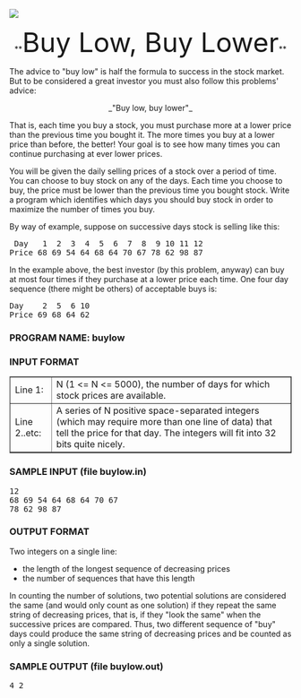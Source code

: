 ![](http://train.usaco.org/usaco/cow1.jpg)

<center>**<font size="7">Buy Low, Buy Lower</font>**  
</center>

The advice to "buy low" is half the formula to success in the stock market. But to be considered a great investor you must also follow this problems' advice:

<center>_"Buy low, buy lower"_</center>

That is, each time you buy a stock, you must purchase more at a lower price than the previous time you bought it. The more times you buy at a lower price than before, the better! Your goal is to see how many times you can continue purchasing at ever lower prices.

You will be given the daily selling prices of a stock over a period of time. You can choose to buy stock on any of the days. Each time you choose to buy, the price must be lower than the previous time you bought stock. Write a program which identifies which days you should buy stock in order to maximize the number of times you buy.

By way of example, suppose on successive days stock is selling like this:

<pre> Day   1  2  3  4  5  6  7  8  9 10 11 12
Price 68 69 54 64 68 64 70 67 78 62 98 87
</pre>

In the example above, the best investor (by this problem, anyway) can buy at most four times if they purchase at a lower price each time. One four day sequence (there might be others) of acceptable buys is:

<pre>Day    2  5  6 10
Price 69 68 64 62
</pre>

### PROGRAM NAME: buylow

### INPUT FORMAT

<table border="1">

<tbody>

<tr>

<td>Line 1:</td>

<td>N (1 <= N <= 5000), the number of days for which stock prices are available.</td>

</tr>

<tr>

<td>Line 2..etc:</td>

<td>A series of N positive space-separated integers (which may require more than one line of data) that tell the price for that day. The integers will fit into 32 bits quite nicely.</td>

</tr>

</tbody>

</table>

### SAMPLE INPUT (file buylow.in)

<pre>12
68 69 54 64 68 64 70 67
78 62 98 87
</pre>

### OUTPUT FORMAT

Two integers on a single line:

*   the length of the longest sequence of decreasing prices
*   the number of sequences that have this length

In counting the number of solutions, two potential solutions are considered the same (and would only count as one solution) if they repeat the same string of decreasing prices, that is, if they "look the same" when the successive prices are compared. Thus, two different sequence of "buy" days could produce the same string of decreasing prices and be counted as only a single solution.

### SAMPLE OUTPUT (file buylow.out)

<pre>4 2
</pre>
